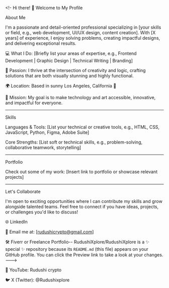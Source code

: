 
<!-
Hi there! 👋 Welcome to My Profile

About Me

I'm a passionate and detail-oriented professional specializing in [your skills or field, e.g., web development, UI/UX design, content creation]. With [X years] of experience, I enjoy solving problems, creating impactful designs, and delivering exceptional results.

💻 What I Do: [Briefly list your areas of expertise, e.g., Frontend Development | Graphic Design | Technical Writing | Branding]

🎨 Passion: I thrive at the intersection of creativity and logic, crafting solutions that are both visually stunning and highly functional.

🌍 Location: Based in sunny Los Angeles, California 🌴

🚀 Mission: My goal is to make technology and art accessible, innovative, and impactful for everyone.



---

Skills

Languages & Tools: [List your technical or creative tools, e.g., HTML, CSS, JavaScript, Python, Figma, Adobe Suite]

Core Strengths: [List soft or technical skills, e.g., problem-solving, collaborative teamwork, storytelling]



---

Portfolio

Check out some of my work: [Insert link to portfolio or showcase relevant projects]


---

Let's Collaborate

I'm open to exciting opportunities where I can contribute my skills and grow alongside talented teams. Feel free to connect if you have ideas, projects, or challenges you'd like to discuss!

🌐 LinkedIn

📧 Email me at: [rudushicrypto@gmail.com]

🛠️ Fiverr or Freelance Portfolio--
RudushiXplore/RudushiXplore is a ✨ special ✨ repository because its `README.md` (this file) appears on your GitHub profile.
You can click the Preview link to take a look at your changes.
--->




🎥 YouTube: Rudushi crypto 

🐦 X (Twitter): @Rudushixplore
